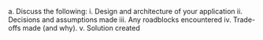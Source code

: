 a. Discuss the following:
i. Design and architecture of your application
ii. Decisions and assumptions made
iii. Any roadblocks encountered
iv. Trade-offs made (and why).
v. Solution created
